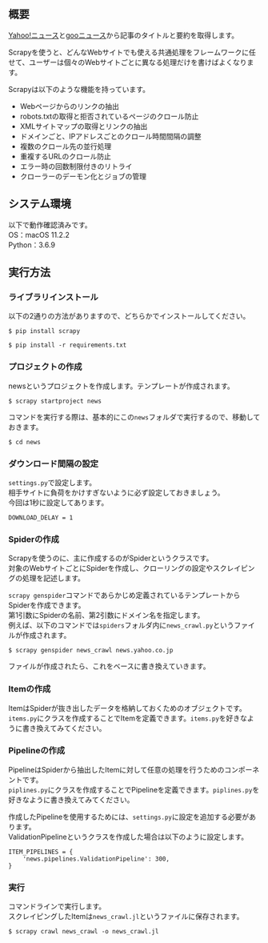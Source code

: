 ## 概要
[Yahoo!ニュース](https://news.yahoo.co.jp/)と[gooニュース](https://news.goo.ne.jp/)から記事のタイトルと要約を取得します。

Scrapyを使うと、どんなWebサイトでも使える共通処理をフレームワークに任せて、ユーザーは個々のWebサイトごとに異なる処理だけを書けばよくなります。

Scrapyは以下のような機能を持っています。
- Webページからのリンクの抽出
- robots.txtの取得と拒否されているページのクロール防止
- XMLサイトマップの取得とリンクの抽出
- ドメインごと、IPアドレスごとのクロール時間間隔の調整
- 複数のクロール先の並行処理
- 重複するURLのクロール防止
- エラー時の回数制限付きのリトライ
- クローラーのデーモン化とジョブの管理



## システム環境
以下で動作確認済みです。  
OS：macOS 11.2.2  
Python：3.6.9



## 実行方法
### ライブラリインストール
以下の2通りの方法がありますので、どちらかでインストールしてください。
```
$ pip install scrapy
```
```
$ pip install -r requirements.txt
```


### プロジェクトの作成
newsというプロジェクトを作成します。テンプレートが作成されます。
```
$ scrapy startproject news
```

コマンドを実行する際は、基本的にこの`news`フォルダで実行するので、移動しておきます。
```
$ cd news
```


### ダウンロード間隔の設定
`settings.py`で設定します。  
相手サイトに負荷をかけすぎないように必ず設定しておきましょう。  
今回は1秒に設定してあります。
```
DOWNLOAD_DELAY = 1
```


### Spiderの作成
Scrapyを使うのに、主に作成するのがSpiderというクラスです。  
対象のWebサイトごとにSpiderを作成し、クローリングの設定やスクレイピングの処理を記述します。  

`scrapy genspider`コマンドであらかじめ定義されているテンプレートからSpiderを作成できます。  
第1引数にSpiderの名前、第2引数にドメイン名を指定します。  
例えば、以下のコマンドでは`spiders`フォルダ内に`news_crawl.py`というファイルが作成されます。
```
$ scrapy genspider news_crawl news.yahoo.co.jp
```

ファイルが作成されたら、これをベースに書き換えていきます。


### Itemの作成
ItemはSpiderが抜き出したデータを格納しておくためのオブジェクトです。  
`items.py`にクラスを作成することでItemを定義できます。`items.py`を好きなように書き換えてみてください。


### Pipelineの作成
PipelineはSpiderから抽出したItemに対して任意の処理を行うためのコンポーネントです。  
`piplines.py`にクラスを作成することでPipelineを定義できます。`piplines.py`を好きなように書き換えてみてください。

作成したPipelineを使用するためには、`settings.py`に設定を追加する必要があります。  
ValidationPipelineというクラスを作成した場合は以下のように設定します。
```
ITEM_PIPELINES = {
    'news.pipelines.ValidationPipeline': 300,
}
```


### 実行
コマンドラインで実行します。  
スクレイピングしたItemは`news_crawl.jl`というファイルに保存されます。
```
$ scrapy crawl news_crawl -o news_crawl.jl
```
